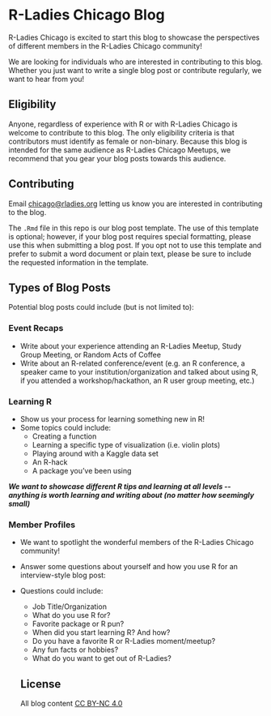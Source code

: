 # R-Ladies Chicago Blog
   
   
R-Ladies Chicago is excited to start this blog to showcase the perspectives of different members in the R-Ladies Chicago community!

We are looking for individuals who are interested in contributing to this blog. Whether you just want to write a single blog post or contribute regularly, we want to hear from you!  
  
  
## Eligibility  
  
Anyone, regardless of experience with R or with R-Ladies Chicago is welcome to contribute to this blog. The only eligibility criteria is that contributors must identify as female or non-binary. Because this blog is intended for the same audience as R-Ladies Chicago Meetups, we recommend that you gear your blog posts towards this audience.  
  
  
## Contributing  
  
Email chicago@rladies.org letting us know you are interested in contributing to the blog.   
  
The `.Rmd` file in this repo is our blog post template. The use of this template is optional; however, if your blog post requires special formatting, please use this when submitting a blog post. If you opt not to use this template and prefer to submit a word document or plain text, please be sure to include the requested information in the template.          
 
  
## Types of Blog Posts  
  
Potential blog posts could include (but is not limited to):  
  
### Event Recaps   
  
* Write about your experience attending an R-Ladies Meetup, Study Group Meeting, or Random Acts of Coffee  
* Write about an R-related conference/event (e.g. an R conference, a speaker came to your institution/organization and talked about using R, if you attended a workshop/hackathon, an R user group meeting, etc.)    
  
  
### Learning R  
  
* Show us your process for learning something new in R!   
* Some topics could include:  
  + Creating a function  
  + Learning a specific type of visualization (i.e. violin plots)  
  + Playing around with a Kaggle data set  
  + An R-hack  
  + A package you’ve been using  
  
_**We want to showcase different R tips and learning at all levels -- anything is worth learning and writing about (no matter how seemingly small)**_


### Member Profiles    
  
* We want to spotlight the wonderful members of the R-Ladies Chicago community!     
* Answer some questions about yourself and how you use R for an interview-style blog post:      
* Questions could include:  
  + Job Title/Organization  
  + What do you use R for?   
  + Favorite package or R pun?  
  + When did you start learning R? And how?   
  + Do you have a favorite R or R-Ladies moment/meetup?   
  + Any fun facts or hobbies?  
  + What do you want to get out of R-Ladies?  
  
  
  ## License  
    
  All blog content [CC BY-NC 4.0](http://creativecommons.org/licenses/by-nc/4.0/)   
